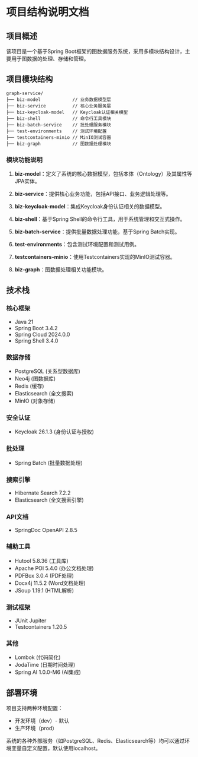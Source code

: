 # 项目结构说明文档

## 项目概述

该项目是一个基于Spring Boot框架的图数据服务系统，采用多模块结构设计，主要用于图数据的处理、存储和管理。

## 项目模块结构

```
graph-service/
├── biz-model            // 业务数据模型层
├── biz-service          // 核心业务服务层
├── biz-keycloak-model   // Keycloak认证相关模型
├── biz-shell            // 命令行工具模块
├── biz-batch-service    // 批处理服务模块
├── test-environments    // 测试环境配置
├── testcontainers-minio // MinIO测试容器
├── biz-graph            // 图数据处理模块
```

### 模块功能说明

1. **biz-model**：定义了系统的核心数据模型，包括本体（Ontology）及其属性等JPA实体。

2. **biz-service**：提供核心业务功能，包括API接口、业务逻辑处理等。

3. **biz-keycloak-model**：集成Keycloak身份认证相关的数据模型。

4. **biz-shell**：基于Spring Shell的命令行工具，用于系统管理和交互式操作。

5. **biz-batch-service**：提供批量数据处理功能，基于Spring Batch实现。

6. **test-environments**：包含测试环境配置和测试用例。

7. **testcontainers-minio**：使用Testcontainers实现的MinIO测试容器。

8. **biz-graph**：图数据处理相关功能模块。

## 技术栈

### 核心框架
- Java 21
- Spring Boot 3.4.2
- Spring Cloud 2024.0.0
- Spring Shell 3.4.0

### 数据存储
- PostgreSQL (关系型数据库)
- Neo4j (图数据库)
- Redis (缓存)
- Elasticsearch (全文搜索)
- MinIO (对象存储)

### 安全认证
- Keycloak 26.1.3 (身份认证与授权)

### 批处理
- Spring Batch (批量数据处理)

### 搜索引擎
- Hibernate Search 7.2.2
- Elasticsearch (全文搜索引擎)

### API文档
- SpringDoc OpenAPI 2.8.5

### 辅助工具
- Hutool 5.8.36 (工具库)
- Apache POI 5.4.0 (办公文档处理)
- PDFBox 3.0.4 (PDF处理)
- Docx4j 11.5.2 (Word文档处理)
- JSoup 1.19.1 (HTML解析)

### 测试框架
- JUnit Jupiter
- Testcontainers 1.20.5

### 其他
- Lombok (代码简化)
- JodaTime (日期时间处理)
- Spring AI 1.0.0-M6 (AI集成)

## 部署环境

项目支持两种环境配置：
- 开发环境（dev）- 默认
- 生产环境（prod）

系统的各种外部服务（如PostgreSQL、Redis、Elasticsearch等）均可以通过环境变量自定义配置，默认使用localhost。